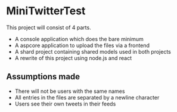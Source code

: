 # MiniTwitterTest

This project will consist of 4 parts.

- A console application which does the bare minimum
- A aspcore application to upload the files via a frontend
- A shard project containing shared models used in both projects
- A rewrite of this project using node.js and react

## Assumptions made

- There will not be users with the same names
- All entries in the files are separated by a newline character
- Users see their own tweets in their feeds



